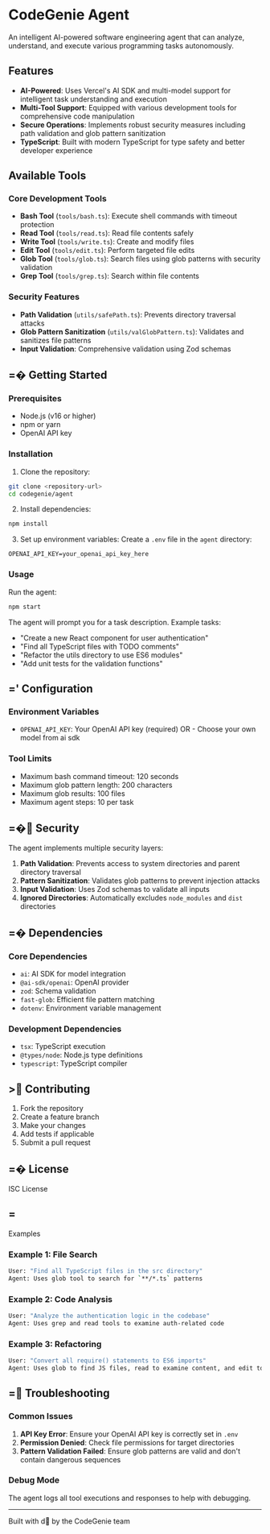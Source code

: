 # CodeGenie Agent

An intelligent AI-powered software engineering agent that can analyze, understand, and execute various programming tasks autonomously.

## Features

- **AI-Powered**: Uses Vercel's AI SDK and multi-model support for intelligent task understanding and execution
- **Multi-Tool Support**: Equipped with various development tools for comprehensive code manipulation
- **Secure Operations**: Implements robust security measures including path validation and glob pattern sanitization
- **TypeScript**: Built with modern TypeScript for type safety and better developer experience

## Available Tools

### Core Development Tools
- **Bash Tool** (`tools/bash.ts`): Execute shell commands with timeout protection
- **Read Tool** (`tools/read.ts`): Read file contents safely
- **Write Tool** (`tools/write.ts`): Create and modify files
- **Edit Tool** (`tools/edit.ts`): Perform targeted file edits
- **Glob Tool** (`tools/glob.ts`): Search files using glob patterns with security validation
- **Grep Tool** (`tools/grep.ts`): Search within file contents

### Security Features
- **Path Validation** (`utils/safePath.ts`): Prevents directory traversal attacks
- **Glob Pattern Sanitization** (`utils/valGlobPattern.ts`): Validates and sanitizes file patterns
- **Input Validation**: Comprehensive validation using Zod schemas

## =� Getting Started

### Prerequisites
- Node.js (v16 or higher)
- npm or yarn
- OpenAI API key

### Installation

1. Clone the repository:
```bash
git clone <repository-url>
cd codegenie/agent
```

2. Install dependencies:
```bash
npm install
```

3. Set up environment variables:
Create a `.env` file in the `agent` directory:
```
OPENAI_API_KEY=your_openai_api_key_here
```

### Usage

Run the agent:
```bash
npm start
```

The agent will prompt you for a task description. Example tasks:
- "Create a new React component for user authentication"
- "Find all TypeScript files with TODO comments"
- "Refactor the utils directory to use ES6 modules"
- "Add unit tests for the validation functions"

## =' Configuration

### Environment Variables
- `OPENAI_API_KEY`: Your OpenAI API key (required)
OR - Choose your own model from ai sdk

### Tool Limits
- Maximum bash command timeout: 120 seconds
- Maximum glob pattern length: 200 characters
- Maximum glob results: 100 files
- Maximum agent steps: 10 per task

## =� Security

The agent implements multiple security layers:

1. **Path Validation**: Prevents access to system directories and parent directory traversal
2. **Pattern Sanitization**: Validates glob patterns to prevent injection attacks
3. **Input Validation**: Uses Zod schemas to validate all inputs
4. **Ignored Directories**: Automatically excludes `node_modules` and `dist` directories

## =� Dependencies

### Core Dependencies
- `ai`: AI SDK for model integration
- `@ai-sdk/openai`: OpenAI provider
- `zod`: Schema validation
- `fast-glob`: Efficient file pattern matching
- `dotenv`: Environment variable management

### Development Dependencies
- `tsx`: TypeScript execution
- `@types/node`: Node.js type definitions
- `typescript`: TypeScript compiler

## > Contributing

1. Fork the repository
2. Create a feature branch
3. Make your changes
4. Add tests if applicable
5. Submit a pull request

## =� License

ISC License

## =
 Examples

### Example 1: File Search
```bash
User: "Find all TypeScript files in the src directory"
Agent: Uses glob tool to search for `**/*.ts` patterns
```

### Example 2: Code Analysis
```bash
User: "Analyze the authentication logic in the codebase"
Agent: Uses grep and read tools to examine auth-related code
```

### Example 3: Refactoring
```bash
User: "Convert all require() statements to ES6 imports"
Agent: Uses glob to find JS files, read to examine content, and edit to make changes
```

## = Troubleshooting

### Common Issues
1. **API Key Error**: Ensure your OpenAI API key is correctly set in `.env`
2. **Permission Denied**: Check file permissions for target directories
3. **Pattern Validation Failed**: Ensure glob patterns are valid and don't contain dangerous sequences

### Debug Mode
The agent logs all tool executions and responses to help with debugging.

---

Built with d by the CodeGenie team